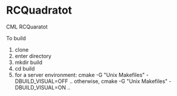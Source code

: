 RCQuadratot
===========

CML RCQuaratot

To build
1. clone
2. enter directory
3. mkdir build
4. cd build
5. for a server environment: cmake -G "Unix Makefiles" -DBUILD_VISUAL=OFF ..
   otherwise, cmake -G "Unix Makefiles" -DBUILD_VISUAL=ON ..
